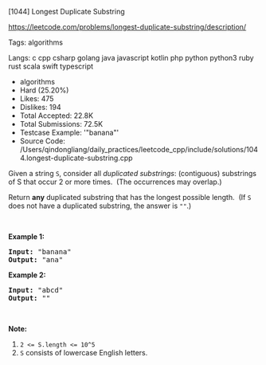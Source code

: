 [1044] Longest Duplicate Substring  

https://leetcode.com/problems/longest-duplicate-substring/description/

Tags:   algorithms 

Langs:  c   cpp   csharp   golang   java   javascript   kotlin   php   python   python3   ruby   rust   scala   swift   typescript 

* algorithms
* Hard (25.20%)
* Likes:    475
* Dislikes: 194
* Total Accepted:    22.8K
* Total Submissions: 72.5K
* Testcase Example:  '"banana"'
* Source Code:       /Users/qindongliang/daily_practices/leetcode_cpp/include/solutions/1044.longest-duplicate-substring.cpp

<p>Given a string <code>S</code>, consider all <em>duplicated substrings</em>: (contiguous) substrings of S that occur 2 or more times.&nbsp; (The occurrences&nbsp;may overlap.)</p>

<p>Return <strong>any</strong> duplicated&nbsp;substring that has the longest possible length.&nbsp; (If <code>S</code> does not have a duplicated substring, the answer is <code>&quot;&quot;</code>.)</p>

<p>&nbsp;</p>

<p><strong>Example 1:</strong></p>

<pre>
<strong>Input: </strong><span id="example-input-1-1">&quot;banana&quot;</span>
<strong>Output: </strong><span id="example-output-1">&quot;ana&quot;</span>
</pre>

<p><strong>Example 2:</strong></p>

<pre>
<strong>Input: </strong><span id="example-input-2-1">&quot;abcd&quot;</span>
<strong>Output: </strong><span id="example-output-2">&quot;&quot;</span>
</pre>

<p>&nbsp;</p>

<p><strong>Note:</strong></p>

<ol>
	<li><code>2 &lt;= S.length &lt;= 10^5</code></li>
	<li><code>S</code> consists of lowercase English letters.</li>
</ol>

